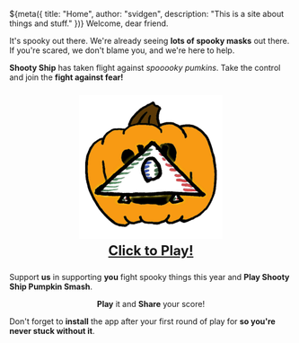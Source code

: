 ${meta({
	title: "Home",
	author: "svidgen",
	description: "This is a site about things and stuff."
})}
Welcome, dear friend.

It's spooky out there. We're already seeing **lots of spooky masks** out there. If you're scared, we don't blame you, and we're here to help.

**Shooty Ship** has taken flight against *spooooky pumkins*. Take the control and join the **fight against fear!**

<p style='text-align: center; font-size: x-large; font-weight: bold;'>
	<a href='/apps/shooty-ship-pumpkin-smash' target='_blank'>
		<img width='256' height='256' src='/apps/shooty-ship-pumpkin-smash/img/icon.png' />
		<br />Click to Play!
	</a>
</p>

Support **us** in supporting **you** fight spooky things this year and **Play Shooty Ship Pumpkin Smash**.

<p style='text-align: center;'><b>Play</b> it and <b>Share</b> your score!</p>

Don't forget to **install** the app after your first round of play for **so you're never stuck without it**.

<!-- TODO: Configure or extend marked.js to not mangle bare custom tags. -->
<div><tpdc:share
	text="I support thepointless.com in this vErY SpoOkY HalLoWeeN."
></tpdc:share></div>
